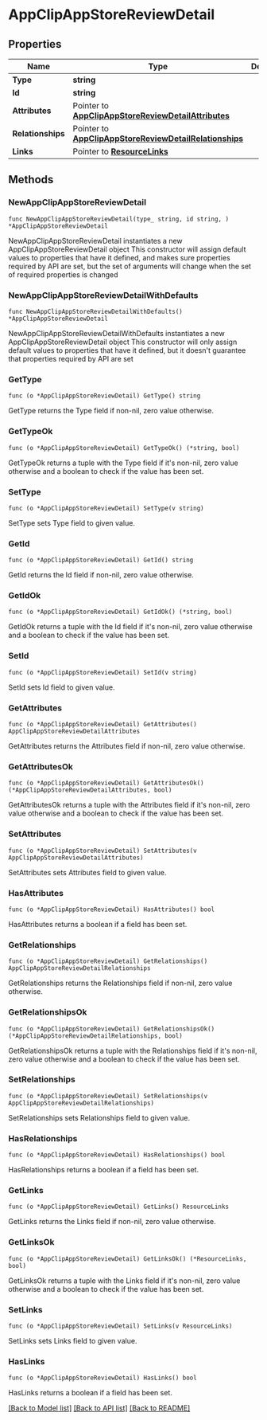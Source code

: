 # AppClipAppStoreReviewDetail

## Properties

Name | Type | Description | Notes
------------ | ------------- | ------------- | -------------
**Type** | **string** |  | 
**Id** | **string** |  | 
**Attributes** | Pointer to [**AppClipAppStoreReviewDetailAttributes**](AppClipAppStoreReviewDetailAttributes.md) |  | [optional] 
**Relationships** | Pointer to [**AppClipAppStoreReviewDetailRelationships**](AppClipAppStoreReviewDetailRelationships.md) |  | [optional] 
**Links** | Pointer to [**ResourceLinks**](ResourceLinks.md) |  | [optional] 

## Methods

### NewAppClipAppStoreReviewDetail

`func NewAppClipAppStoreReviewDetail(type_ string, id string, ) *AppClipAppStoreReviewDetail`

NewAppClipAppStoreReviewDetail instantiates a new AppClipAppStoreReviewDetail object
This constructor will assign default values to properties that have it defined,
and makes sure properties required by API are set, but the set of arguments
will change when the set of required properties is changed

### NewAppClipAppStoreReviewDetailWithDefaults

`func NewAppClipAppStoreReviewDetailWithDefaults() *AppClipAppStoreReviewDetail`

NewAppClipAppStoreReviewDetailWithDefaults instantiates a new AppClipAppStoreReviewDetail object
This constructor will only assign default values to properties that have it defined,
but it doesn't guarantee that properties required by API are set

### GetType

`func (o *AppClipAppStoreReviewDetail) GetType() string`

GetType returns the Type field if non-nil, zero value otherwise.

### GetTypeOk

`func (o *AppClipAppStoreReviewDetail) GetTypeOk() (*string, bool)`

GetTypeOk returns a tuple with the Type field if it's non-nil, zero value otherwise
and a boolean to check if the value has been set.

### SetType

`func (o *AppClipAppStoreReviewDetail) SetType(v string)`

SetType sets Type field to given value.


### GetId

`func (o *AppClipAppStoreReviewDetail) GetId() string`

GetId returns the Id field if non-nil, zero value otherwise.

### GetIdOk

`func (o *AppClipAppStoreReviewDetail) GetIdOk() (*string, bool)`

GetIdOk returns a tuple with the Id field if it's non-nil, zero value otherwise
and a boolean to check if the value has been set.

### SetId

`func (o *AppClipAppStoreReviewDetail) SetId(v string)`

SetId sets Id field to given value.


### GetAttributes

`func (o *AppClipAppStoreReviewDetail) GetAttributes() AppClipAppStoreReviewDetailAttributes`

GetAttributes returns the Attributes field if non-nil, zero value otherwise.

### GetAttributesOk

`func (o *AppClipAppStoreReviewDetail) GetAttributesOk() (*AppClipAppStoreReviewDetailAttributes, bool)`

GetAttributesOk returns a tuple with the Attributes field if it's non-nil, zero value otherwise
and a boolean to check if the value has been set.

### SetAttributes

`func (o *AppClipAppStoreReviewDetail) SetAttributes(v AppClipAppStoreReviewDetailAttributes)`

SetAttributes sets Attributes field to given value.

### HasAttributes

`func (o *AppClipAppStoreReviewDetail) HasAttributes() bool`

HasAttributes returns a boolean if a field has been set.

### GetRelationships

`func (o *AppClipAppStoreReviewDetail) GetRelationships() AppClipAppStoreReviewDetailRelationships`

GetRelationships returns the Relationships field if non-nil, zero value otherwise.

### GetRelationshipsOk

`func (o *AppClipAppStoreReviewDetail) GetRelationshipsOk() (*AppClipAppStoreReviewDetailRelationships, bool)`

GetRelationshipsOk returns a tuple with the Relationships field if it's non-nil, zero value otherwise
and a boolean to check if the value has been set.

### SetRelationships

`func (o *AppClipAppStoreReviewDetail) SetRelationships(v AppClipAppStoreReviewDetailRelationships)`

SetRelationships sets Relationships field to given value.

### HasRelationships

`func (o *AppClipAppStoreReviewDetail) HasRelationships() bool`

HasRelationships returns a boolean if a field has been set.

### GetLinks

`func (o *AppClipAppStoreReviewDetail) GetLinks() ResourceLinks`

GetLinks returns the Links field if non-nil, zero value otherwise.

### GetLinksOk

`func (o *AppClipAppStoreReviewDetail) GetLinksOk() (*ResourceLinks, bool)`

GetLinksOk returns a tuple with the Links field if it's non-nil, zero value otherwise
and a boolean to check if the value has been set.

### SetLinks

`func (o *AppClipAppStoreReviewDetail) SetLinks(v ResourceLinks)`

SetLinks sets Links field to given value.

### HasLinks

`func (o *AppClipAppStoreReviewDetail) HasLinks() bool`

HasLinks returns a boolean if a field has been set.


[[Back to Model list]](../README.md#documentation-for-models) [[Back to API list]](../README.md#documentation-for-api-endpoints) [[Back to README]](../README.md)


